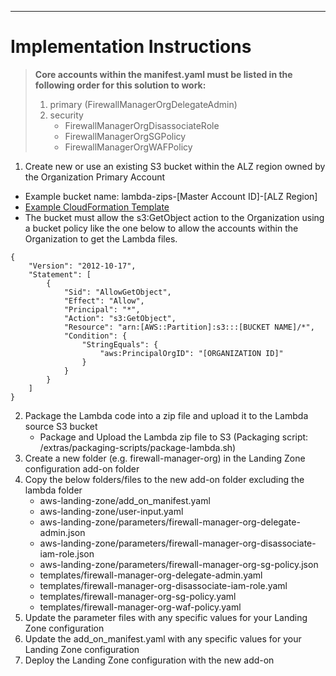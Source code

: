 

----

# Implementation Instructions

> **Core accounts within the manifest.yaml must be listed in the following order for this solution to work:**
> 1. primary (FirewallManagerOrgDelegateAdmin) 
> 2. security 
>    * FirewallManagerOrgDisassociateRole
>    * FirewallManagerOrgSGPolicy
>    * FirewallManagerOrgWAFPolicy

1.  Create new or use an existing S3 bucket within the ALZ region owned by the Organization Primary Account
   * Example bucket name: lambda-zips-[Master Account ID]-[ALZ Region]
   * [Example CloudFormation Template](../../../../extras/lambda-s3-buckets.yaml)
   * The bucket must allow the s3:GetObject action to the Organization using a bucket policy like the one below to 
        allow the accounts within the Organization to get the Lambda files.
```
{
    "Version": "2012-10-17",
    "Statement": [
        {
            "Sid": "AllowGetObject",
            "Effect": "Allow",
            "Principal": "*",
            "Action": "s3:GetObject",
            "Resource": "arn:[AWS::Partition]:s3:::[BUCKET NAME]/*",
            "Condition": {
                "StringEquals": {
                    "aws:PrincipalOrgID": "[ORGANIZATION ID]"
                }
            }
        }
    ]
}
```
2. Package the Lambda code into a zip file and upload it to the Lambda source S3 bucket
   * Package and Upload the Lambda zip file to S3 (Packaging script: /extras/packaging-scripts/package-lambda.sh)
3. Create a new folder (e.g. firewall-manager-org) in the Landing Zone configuration add-on folder
4. Copy the below folders/files to the new add-on folder excluding the lambda folder
   * aws-landing-zone/add_on_manifest.yaml
   * aws-landing-zone/user-input.yaml
   * aws-landing-zone/parameters/firewall-manager-org-delegate-admin.json
   * aws-landing-zone/parameters/firewall-manager-org-disassociate-iam-role.json
   * aws-landing-zone/parameters/firewall-manager-org-sg-policy.json
   * templates/firewall-manager-org-delegate-admin.yaml
   * templates/firewall-manager-org-disassociate-iam-role.yaml
   * templates/firewall-manager-org-sg-policy.yaml
   * templates/firewall-manager-org-waf-policy.yaml
5. Update the parameter files with any specific values for your Landing Zone configuration
6. Update the add_on_manifest.yaml with any specific values for your Landing Zone configuration
7. Deploy the Landing Zone configuration with the new add-on
